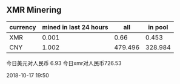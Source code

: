 ## XMR Minering

|currency|mined in last 24 hours|all|in pool|
|---|---|---|---|
|XMR|0.001|0.66|0.453|
|CNY|1.002|479.496|328.984|

今日美元对人民币 6.93	今日xmr对人民币726.53


2018-10-17 19:50